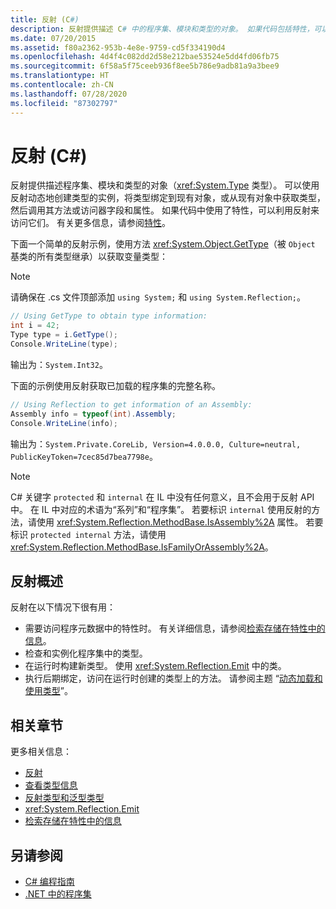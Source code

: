 ```yaml
---
title: 反射 (C#)
description: 反射提供描述 C# 中的程序集、模块和类型的对象。 如果代码包括特性，可以利用反射来访问它们。
ms.date: 07/20/2015
ms.assetid: f80a2362-953b-4e8e-9759-cd5f334190d4
ms.openlocfilehash: 4d4f4c082dd2d58e212bae53524e5dd4fd06fb75
ms.sourcegitcommit: 6f58a5f75ceeb936f8ee5b786e9adb81a9a3bee9
ms.translationtype: HT
ms.contentlocale: zh-CN
ms.lasthandoff: 07/28/2020
ms.locfileid: "87302797"
---
```

# <a name="reflection-c"></a>反射 (C#)

反射提供描述程序集、模块和类型的对象（<xref:System.Type> 类型）。 可以使用反射动态地创建类型的实例，将类型绑定到现有对象，或从现有对象中获取类型，然后调用其方法或访问器字段和属性。 如果代码中使用了特性，可以利用反射来访问它们。 有关更多信息，请参阅[特性](../../../standard/attributes/index.md)。

下面一个简单的反射示例，使用方法 <xref:System.Object.GetType>（被 `Object` 基类的所有类型继承）以获取变量类型：

> [!NOTE]
> 请确保在 .cs 文件顶部添加 `using System;` 和 `using System.Reflection;`。

```csharp
// Using GetType to obtain type information:
int i = 42;
Type type = i.GetType();
Console.WriteLine(type);
```

输出为：`System.Int32`。

下面的示例使用反射获取已加载的程序集的完整名称。

```csharp
// Using Reflection to get information of an Assembly:
Assembly info = typeof(int).Assembly;
Console.WriteLine(info);
```

输出为：`System.Private.CoreLib, Version=4.0.0.0, Culture=neutral, PublicKeyToken=7cec85d7bea7798e`。

> [!NOTE]
> C# 关键字 `protected` 和 `internal` 在 IL 中没有任何意义，且不会用于反射 API 中。 在 IL 中对应的术语为“系列”和“程序集”。 若要标识 `internal` 使用反射的方法，请使用 <xref:System.Reflection.MethodBase.IsAssembly%2A> 属性。 若要标识 `protected internal` 方法，请使用 <xref:System.Reflection.MethodBase.IsFamilyOrAssembly%2A>。

## <a name="reflection-overview"></a>反射概述

反射在以下情况下很有用：

- 需要访问程序元数据中的特性时。 有关详细信息，请参阅[检索存储在特性中的信息](../../../standard/attributes/retrieving-information-stored-in-attributes.md)。
- 检查和实例化程序集中的类型。
- 在运行时构建新类型。 使用 <xref:System.Reflection.Emit> 中的类。
- 执行后期绑定，访问在运行时创建的类型上的方法。 请参阅主题 “[动态加载和使用类型](../../../framework/reflection-and-codedom/dynamically-loading-and-using-types.md)”。

## <a name="related-sections"></a>相关章节

更多相关信息：

- [反射](../../../framework/reflection-and-codedom/reflection.md)
- [查看类型信息](../../../framework/reflection-and-codedom/viewing-type-information.md)
- [反射类型和泛型类型](../../../framework/reflection-and-codedom/reflection-and-generic-types.md)
- <xref:System.Reflection.Emit>
- [检索存储在特性中的信息](../../../standard/attributes/retrieving-information-stored-in-attributes.md)

## <a name="see-also"></a>另请参阅

- [C# 编程指南](../index.md)
- [.NET 中的程序集](../../../standard/assembly/index.md)
